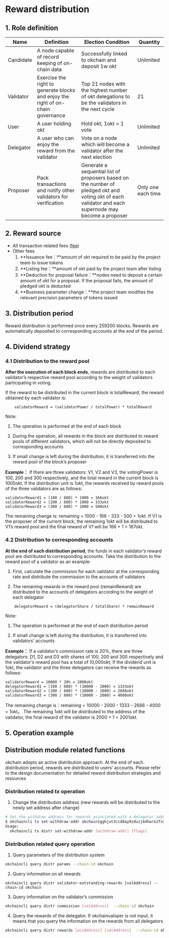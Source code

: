 # Reward distribution

## 1. Role definition

|Name|Definition|Election Condition|Quantity|
|---|---|---|---|
| Candidate | A node capable of record keeping of on-chain data | Successfully linked to okchain and deposit 1w okt | Unlimited ||
| Validator | Exercise the right to generate blocks and enjoy the right of on-chain governance | Top 21 nodes with the highest number of okt delegations to be the validators in the next cycle | 21 |
| User | A user holding okt | Hold okt, 1okt = 1 vote | Unlimited ||
| Delegator | A user who can enjoy the reward from the validator | Vote on a node which will become a validator after the next election | Unlimited ||
| Proposer | Pack transactions and notify other validators for verification | Generate a sequential list of proposers based on the number of pledged okt and voting okt of each validator and each supernode may become a proposer | Only one each time ||



## 2. Reward source

* All transaction related fees ([fee](../fee.md))
* Other fees
    1. **Issuance fee：**amount of okt required to be paid by the project team to issue tokens
    1. **Listing fee：**amount of okt paid by the project team after listing
    1. **Deduction for proposal failure：**nodes need to deposit a certain amount of okt for a proposal. If the proposal fails, the amount of pledged okt is deducted
    1. **Business parameter change：**the project team modifies the relevant precision parameters of tokens issued

## 3. Distribution period

Reward distribution is performed once every 259200 blocks. Rewards are automatically deposited to corresponding accounts at the end of the period.

## 4. Dividend strategy

### 4.1 Distribution to the reward pool

**After the execution of each block ends**, rewards are distributed to each validator’s respective reward pool according to the weight of validators participating in voting.

If the reward to be distributed in the current block is totalReward, the reward obtained by each validator is:
```
    validatorReward = (validatorPower / totalPower) * totalReward
```

Note:

1. The operation is performed at the end of each block

2. During the operation, all rewards in the block are distributed to reward pools of different validators, which will not be directly deposited to corresponding accounts

3. If small change is left during the distribution, it is transferred into the reward pool of the block’s proposer


**Example：**
If there are three validators: V1, V2 and V3, the votingPower is 100, 200 and 300 respectively, and the total reward in the current block is 1000okt,
If the distribution unit is 1okt, the rewards received by reward pools of the three validators are as follows:
```
validatorReward1 = (100 / 600) * 1000 = 166okt
validatorReward2 = (200 / 600) * 1000 = 333okt
validatorReward3 = (300 / 600) * 1000 = 500okt
```

The remaining change is: remaining = 1000 - 166 - 333 - 500 = 1okt.
If V1 is the proposer of the current block, the remaining 1okt will be distributed to V1’s reward pool and the final reward of V1 will be 166 + 1 = 167okt.

### 4.2 Distribution to corresponding accounts

**At the end of each distribution period**, the funds in each validator’s reward pool are distributed to corresponding accounts. Take the distribution to the reward pool of a validator as an example:

1. First, calculate the commission for each validator at the corresponding rate and distribute the commission to the accounts of validators

2. The remaining rewards in the reward pool (remainReward) are distributed to the accounts of delegators according to the weight of each delegator
```
    delegatorReward = (delegatorShare / totalShare) * remainReward
```

Note:

1. The operation is performed at the end of each distribution period

2. If small change is left during the distribution, it is transferred into validators' accounts

**Example：**
If a validator’s commission rate is 20%, there are three delegators: D1, D2 and D3 with shares of 100, 200 and 300 respectively and the validator’s reward pool has a total of 10,000okt;
If the dividend unit is 1okt, the validator and the three delegators can receive the rewards as follows:
```
validatorReward = 10000 * 20% = 2000okt
delegatorReward1 = (100 / 600) * (10000 - 2000) = 1333okt
validatorReward2 = (200 / 600) * (10000 - 2000) = 2666okt
validatorReward3 = (300 / 600) * (10000 - 2000) = 4000okt
```

The remaining change is：remaining = 10000 - 2000 - 1333 - 2666 - 4000 = 1okt。
The remaining 1okt will be distributed to the address of the validator, the final reward of the validator is 2000 + 1 = 2001okt.


## 5. Operation example
## Distribution module related functions
okchain adopts an active distribution approach. At the end of each distribution period, rewards are distributed to users’ accounts. Please refer to the design documentation for detailed reward distribution strategies and resources
### Distribution related tx operation
1. Change the distribution address (new rewards will be distributed to the newly set address after change)
```sh
# Set the withdraw address for rewards associated with a delegator address:
$ okchaincli tx set-withdraw-addr okchain1gghjut3ccd8ay0zduzj64hwre2fxs9ld75ru9p --from [mykey]
Usage:
  okchaincli tx distr set-withdraw-addr [withdraw-addr] [flags]
```
### Distribution related query operation
1. Query parameters of the distribution system
```sh
okchaincli query distr params --chain-id okchain
```
2. Query information on all rewards
```
okchaincli query distr validator-outstanding-rewards [valAddress] --chain-id okchain
```
3. Query information on the validator’s commission
```sh
okchaincli query distr commission [valAddress]  --chain-id okchain
```
4. Query the rewards of the delegator. If okchainvaloper is not input, it means that you query the information on the rewards from all delegators
```sh
okchaincli query distr rewards [accAddress] [valAddress]  --chain-id okchain
```








